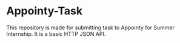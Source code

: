 # Appointy-Task
This repository is made for submitting task to Appointy for Summer Internship. It is a basic HTTP JSON API.
